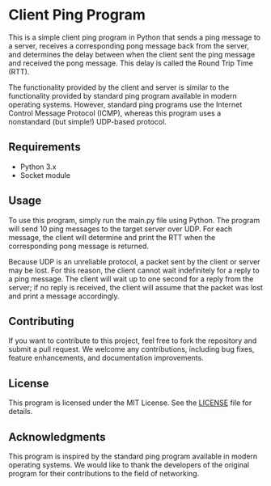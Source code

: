 # Client Ping Program

This is a simple client ping program in Python that sends a ping message to a server, receives a corresponding pong message back from the server, and determines the delay between when the client sent the ping message and received the pong message. This delay is called the Round Trip Time (RTT).

The functionality provided by the client and server is similar to the functionality provided by standard ping program available in modern operating systems. However, standard ping programs use the Internet Control Message Protocol (ICMP), whereas this program uses a nonstandard (but simple!) UDP-based protocol.

## Requirements

-   Python 3.x
-   Socket module

## Usage

To use this program, simply run the main.py file using Python. The program will send 10 ping messages to the target server over UDP. For each message, the client will determine and print the RTT when the corresponding pong message is returned.

Because UDP is an unreliable protocol, a packet sent by the client or server may be lost. For this reason, the client cannot wait indefinitely for a reply to a ping message. The client will wait up to one second for a reply from the server; if no reply is received, the client will assume that the packet was lost and print a message accordingly.

## Contributing

If you want to contribute to this project, feel free to fork the repository and submit a pull request. We welcome any contributions, including bug fixes, feature enhancements, and documentation improvements.

## License

This program is licensed under the MIT License. See the [LICENSE](LICENSE) file for details.

## Acknowledgments

This program is inspired by the standard ping program available in modern operating systems. We would like to thank the developers of the original program for their contributions to the field of networking.
